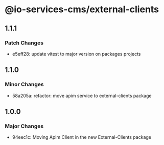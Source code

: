 # @io-services-cms/external-clients

## 1.1.1

### Patch Changes

- e5eff28: update vitest to major version on packages projects

## 1.1.0

### Minor Changes

- 58a205a: refactor: move apim service to external-clients package

## 1.0.0

### Major Changes

- 94eec1c: Moving Apim Client in the new External-Clients package
